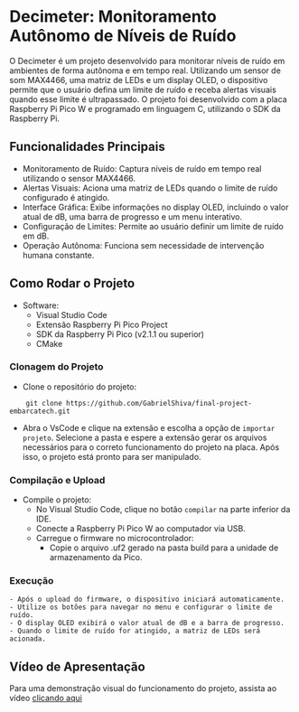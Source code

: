 # Decimeter: Monitoramento Autônomo de Níveis de Ruído

O Decimeter é um projeto desenvolvido para monitorar níveis de ruído em ambientes de forma autônoma e em tempo real. Utilizando um sensor de som MAX4466, uma matriz de LEDs e um display OLED, o dispositivo permite que o usuário defina um limite de ruído e receba alertas visuais quando esse limite é ultrapassado. O projeto foi desenvolvido com a placa Raspberry Pi Pico W e programado em linguagem C, utilizando o SDK da Raspberry Pi.

## Funcionalidades Principais
- Monitoramento de Ruído: Captura níveis de ruído em tempo real utilizando o sensor MAX4466.
- Alertas Visuais: Aciona uma matriz de LEDs quando o limite de ruído configurado é atingido.
- Interface Gráfica: Exibe informações no display OLED, incluindo o valor atual de dB, uma barra de progresso e um menu interativo.
- Configuração de Limites: Permite ao usuário definir um limite de ruído em dB.
- Operação Autônoma: Funciona sem necessidade de intervenção humana constante.

## Como Rodar o Projeto
- Software:
    - Visual Studio Code
    - Extensão Raspberry Pi Pico Project
    - SDK da Raspberry Pi Pico (v2.1.1 ou superior)
    - CMake

### Clonagem do Projeto
- Clone o repositório do projeto:
```
    git clone https://github.com/GabrielShiva/final-project-embarcatech.git
```
- Abra o VsCode e clique na extensão e escolha a opção de `importar projeto`. Selecione a pasta e espere a extensão gerar os arquivos necessários para o correto funcionamento do projeto na placa. Após isso, o projeto está pronto para ser manipulado.

### Compilação e Upload
- Compile o projeto:
    -  No Visual Studio Code, clique no botão `compilar` na parte inferior da IDE.
    - Conecte a Raspberry Pi Pico W ao computador via USB.
    - Carregue o firmware no microcontrolador:
        - Copie o arquivo .uf2 gerado na pasta build para a unidade de armazenamento da Pico.

### Execução
    - Após o upload do firmware, o dispositivo iniciará automaticamente.
    - Utilize os botões para navegar no menu e configurar o limite de ruído.
    - O display OLED exibirá o valor atual de dB e a barra de progresso.
    - Quando o limite de ruído for atingido, a matriz de LEDs será acionada.

## Vídeo de Apresentação

Para uma demonstração visual do funcionamento do projeto, assista ao vídeo [clicando aqui](https://youtu.be/d9DqBkpke1U)